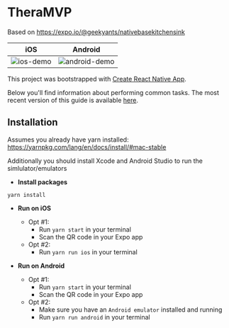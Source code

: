 # TheraMVP

Based on https://expo.io/@geekyants/nativebasekitchensink

iOS | Android
 :--:| :-----:
 ![ios-demo](https://github.com/GeekyAnts/NativeBase-KitchenSink/raw/master/screenshots/iOS.gif) | ![android-demo](https://github.com/GeekyAnts/NativeBase-KitchenSink/raw/master/screenshots/Android.gif)

This project was bootstrapped with [Create React Native App](https://github.com/react-community/create-react-native-app).

Below you'll find information about performing common tasks. The most recent version of this guide is available [here](https://github.com/react-community/create-react-native-app/blob/master/react-native-scripts/template/README.md).

## Installation

Assumes you already have yarn installed: https://yarnpkg.com/lang/en/docs/install/#mac-stable

Additionally you should install Xcode and Android Studio to run the simlulator/emulators

*	**Install packages**
```
yarn install
```

*	**Run on iOS**
	*	Opt #1:
		*	Run `yarn start` in your terminal
		*	Scan the QR code in your Expo app
	*	Opt #2:
		*	Run `yarn run ios` in your terminal


*	**Run on Android**
	*	Opt #1:
		*	Run `yarn start` in your terminal
		*	Scan the QR code in your Expo app
	*	Opt #2:
		*	Make sure you have an `Android emulator` installed and running
		*	Run `yarn run android` in your terminal
